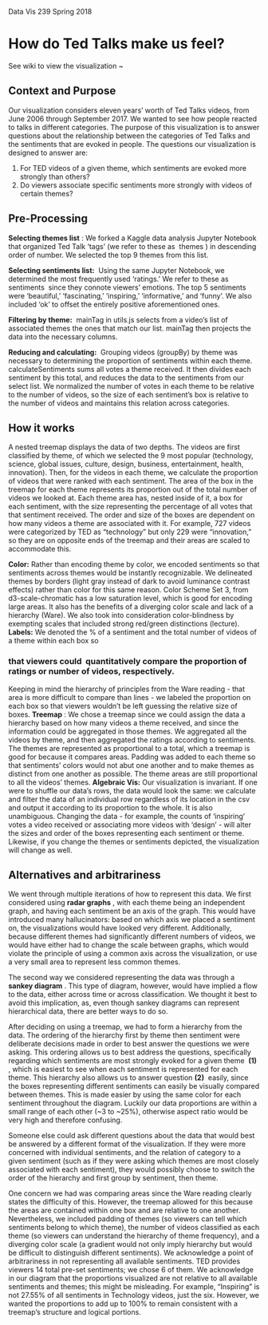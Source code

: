 Data Vis 239
Spring 2018

# How do Ted Talks make us feel?

See wiki to view the visualization ~

## Context and Purpose

Our visualization considers eleven years’ worth of Ted Talks videos, from June 2006 through
September 2017. We wanted to see how people reacted to talks in different categories. The purpose of this
visualization is to answer questions about the relationship between the categories of Ted Talks and the
sentiments that are evoked in people. The questions our visualization is designed to answer are:

1. For TED videos of a given theme, which sentiments are evoked more strongly than others?
2. Do viewers associate specific sentiments more strongly with videos of certain themes?

## Pre-Processing

**Selecting themes list** ​: We forked a Kaggle data analysis Jupyter Notebook that organized Ted Talk ‘tags’ (we refer to these as ​ themes ​) in descending order of number. We selected the top 9 themes from this list.

**Selecting sentiments list:** ​ Using the same Jupyter Notebook, we determined the most frequently used ‘ratings.’ We refer to these as ​ sentiments ​ since they connote viewers’ emotions. The top 5 sentiments were ‘beautiful,’ ‘fascinating,’ ‘inspiring,’ ‘informative,’ and ‘funny’. We also included ‘ok’ to offset the entirely positive aforementioned ones.

**Filtering by theme:** ​ mainTag in utils.js selects from a video’s list of associated themes the ones that
match our list. mainTag then projects the data into the necessary columns.

**Reducing and calculating:** ​ Grouping videos (groupBy) by theme was necessary to determining the
proportion of sentiments within each theme. calculateSentiments sums all votes a theme received. It then
divides each sentiment by this total, and reduces the data to the sentiments from our select list. We
normalized the number of votes in each theme to be relative to the number of videos, so the size of each
sentiment’s box is relative to the number of videos and maintains this relation across categories.

## How it works

A nested treemap displays the data of two depths. The videos are first classified by theme, of which we
selected the 9 most popular (technology, science, global issues, culture, design, business, entertainment,
health, innovation). Then, for the videos in each theme, we calculate the proportion of videos that were
ranked with each sentiment.
The area of the box in the treemap for each theme represents its proportion out of the total number of
videos we looked at. Each theme area has, nested inside of it, a box for each sentiment, with the size
representing the percentage of all votes that that sentiment received.
The order and size of the boxes are dependent on how many videos a theme are associated with it. For
example, 727 videos were categorized by TED as “technology” but only 229 were “innovation,” so they
are on opposite ends of the treemap and their areas are scaled to accommodate this.


**Color:** ​Rather than encoding theme by color, we encoded sentiments so that sentiments across themes
would be instantly recognizable. We delineated themes by borders (light gray instead of dark to avoid
luminance contrast effects) rather than color for this same reason. Color Scheme Set 3, from
d3-scale-chromatic has a low saturation level, which is good for encoding large areas. It also has the
benefits of a diverging color scale and lack of a hierarchy (Ware). We also took into consideration
color-blindness by exempting scales that included strong red/green distinctions (lecture).
**Labels:** ​We denoted the % of a sentiment and the total number of videos of a theme within each box so

### that viewers could ​ quantitatively ​compare the proportion of ratings or number of videos, respectively.

Keeping in mind the hierarchy of principles from the Ware reading - that area is more difficult to compare
than lines - we labeled the proportion on each box so that viewers wouldn’t be left guessing the relative
size of boxes.
**Treemap** ​: We chose a treemap since we could assign the data a hierarchy based on how many videos a
theme received, and since the information could be aggregated in those themes. We aggregated all the
videos by theme, and then aggregated the ratings according to sentiments. The themes are represented as
proportional to a total, which a treemap is good for because it compares areas. Padding was added to each
theme so that sentiments’ colors would not abut one another and to make themes as distinct from one
another as possible. The theme areas are still proportional to all the videos’ themes.
**Algebraic Vis:** ​Our visualization is invariant. If one were to shuffle our data’s rows, the data would look
the same: we calculate and filter the data of an individual row regardless of its location in the csv and
output it according to its proportion to the whole. It is also unambiguous. Changing the data - for
example, the counts of ‘inspiring’ votes a video received or associating more videos with ‘design’ - will
alter the sizes and order of the boxes representing each sentiment or theme. Likewise, if you change the
themes or sentiments depicted, the visualization will change as well.

## Alternatives and arbitrariness

We went through multiple iterations of how to represent this data. We first considered using
**radar graphs** ​, with each theme being an independent graph, and having each sentiment be an axis of the
graph. This would have introduced many hallucinators: based on which axis we placed a sentiment on, the
visualizations would have looked very different. Additionally, because different themes had significantly
different numbers of videos, we would have either had to change the scale between graphs, which would
violate the principle of using a common axis across the visualization, or use a very small area to represent
less common themes.

The second way we considered representing the data was through a ​ **sankey diagram** ​. This type
of diagram, however, would have implied a flow to the data, either across time or across classification.
We thought it best to avoid this implication, as, even though sankey diagrams can represent hierarchical
data, there are better ways to do so.

After deciding on using a treemap, we had to form a hierarchy from the data. The ordering of the
hierarchy first by theme then sentiment were deliberate decisions made in order to best answer the
questions we were asking. This ordering allows us to best address the questions, specifically regarding
which sentiments are most strongly evoked for a given theme ​ **(1)** ​, which is easiest to see when each
sentiment is represented for each theme. This hierarchy also allows us to answer question​ **(2)** ​ easily, since
the boxes representing different sentiments can easily be visually compared between themes. This is made
easier by using the same color for each sentiment throughout the diagram. Luckily our data proportions
are within a small range of each other (~3 to ~25%), otherwise aspect ratio would be very high and
therefore confusing.

Someone else could ask different questions about the data that would best be answered by a
different format of the visualization. If they were more concerned with individual sentiments, and the
relation of category to a given sentiment (such as if they were asking which themes are most closely
associated with each sentiment), they would possibly choose to switch the order of the hierarchy and first
group by sentiment, then theme.

One concern we had was comparing areas since the Ware reading clearly states the difficulty of
this. However, the treemap allowed for this because the areas are contained within one box and are
relative to one another. Nevertheless, we included padding of themes (so viewers can tell which
sentiments belong to which theme), the number of videos classified as each theme (so viewers can
understand the hierarchy of theme frequency), and a diverging color scale (a gradient would not only
imply hierarchy but would be difficult to distinguish different sentiments).
We acknowledge a point of arbitrariness in not representing all available sentiments. TED
provides viewers 14 total pre-set sentiments; we chose 6 of them. We acknowledge in our diagram that
the proportions visualized are not relative to all available sentiments and themes; this might be
misleading. For example, “Inspiring” is not 27.55% of all sentiments in Technology videos, just the six.
However, we wanted the proportions to add up to 100% to remain consistent with a treemap’s structure
and logical portions.

